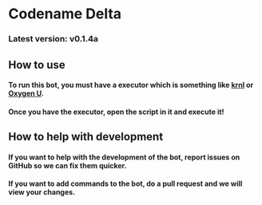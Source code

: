 # Codename Delta

### Latest version: v0.1.4a

## How to use

#### To run this bot, you must have a executor which is something like <a href="https://krnl.ca">krnl</a> or <a href="https://oxygenu.xyz">Oxygen U</a>.

#### Once you have the executor, open the script in it and execute it!

## How to help with development

#### If you want to help with the development of the bot, report issues on GitHub so we can fix them quicker.

#### If you want to add commands to the bot, do a pull request and we will view your changes.
